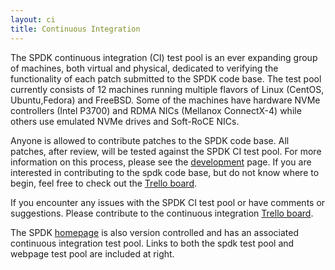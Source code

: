 ```yaml
---
layout: ci
title: Continuous Integration
---
```


The SPDK continuous integration (CI) test pool is an ever expanding group of machines, both virtual and physical, dedicated to verifying the functionality of each patch submitted to the SPDK code base. The test pool currently consists of 12 machines running multiple flavors of Linux (CentOS, Ubuntu,Fedora) and FreeBSD. Some of the machines have hardware NVMe controllers (Intel P3700) and RDMA NICs (Mellanox ConnectX-4) while others use emulated NVMe drives and Soft-RoCE NICs.

Anyone is allowed to contribute patches to the SPDK code base. All patches, after review, will be tested against the SPDK CI test pool. For more information on this process, please see the [development](http://www.spdk.io/development/) page. If you are interested in contributing to the spdk code base, but do not know where to begin, feel free to check out the [Trello board](http://www.spdk.io/development/).

If you encounter any issues with the SPDK CI test pool or have comments or suggestions. Please contribute to the continuous integration [Trello board](https://trello.com/b/3DvD85zi/continuous-integration).

The SPDK [homepage](http://www.spdk.io/) is also version controlled and has an associated continuous integration test pool. Links to both the spdk test pool and webpage test pool are included at right.